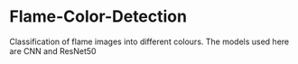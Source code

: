 # Flame-Color-Detection
Classification of flame images into different colours.
The models used here are CNN and ResNet50
